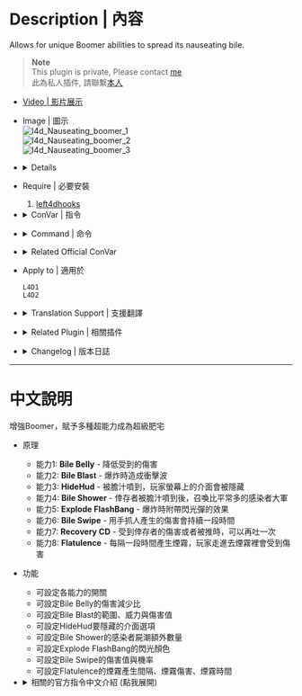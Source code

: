 # Description | 內容
Allows for unique Boomer abilities to spread its nauseating bile.

> __Note__ <br/>
This plugin is private, Please contact [me](https://github.com/fbef0102/Game-Private_Plugin#私人插件列表-private-plugins-list)<br/>
此為私人插件, 請聯繫[本人](https://github.com/fbef0102/Game-Private_Plugin#私人插件列表-private-plugins-list)

* [Video | 影片展示](https://youtu.be/QbbMb-oOlZ4)

* Image | 圖示
	<br/>![l4d_Nauseating_boomer_1](image/l4d_Nauseating_boomer_1.gif)
	<br/>![l4d_Nauseating_boomer_2](image/l4d_Nauseating_boomer_2.gif)
	<br/>![l4d_Nauseating_boomer_3](image/l4d_Nauseating_boomer_3.gif)

* <details><summary>Details</summary>

	* <b>Bile Belly ability</b> - It is hard to cause direct damage to the Boomer.
	* <b>Bile Blast ability</b> - When the Boomer dies, the pressure releases causing a shockwave to damage and send Survivors flying.
	* <b>HideHud ability</b> - When covered in bile, the Survivors entire view (HUD) is completely covered.
	* <b>Bile Shower ability</b> - When the Boomer vomits on survivor, it will summon a large mob of common infected.
	* <b>Explode FlashBang ability</b> - Flashbang effect when the boomer explodes.
	* <b>Bile Swipe ability</b> - The Boomer has a chance of inflicting burning bile wounds to survivors.
	* <b>Recovery CD ability</b> - Recovery Boomer vomit cd when get shoved or get hurt by survivor
	* <b>Flatulence ability</b> - The Boomer will on occasion expel a bile gas that causes damage to anyone standing inside the cloud.
</details>

* Require | 必要安裝
	1. [left4dhooks](https://forums.alliedmods.net/showthread.php?t=321696)

* <details><summary>ConVar | 指令</summary>

	* cfg/sourcemod/l4d_Nauseating_boomer.cfg
		```php
		// If 1, Enables Bile Belly ability: It is hard to cause direct damage to the Boomer.
		l4d_Nauseating_boomer_bilebelly_enable "1"

		// Percent of damage the Boomer avoids thanks to it's belly.
		l4d_Nauseating_boomer_bilebelly_amount "0.8"

		// If 1, Enables Bile Blast ability: When the Boomer dies, the pressure releases causing a shockwave to damage and send Survivors flying.
		l4d_Nauseating_boomer_bileblast_enable "1"

		// If 1, Bile Blast power ignores wall.
		l4d_Nauseating_boomer_bileblast_ignore_wall "0"

		// (L4D2) Slay power vertical multiplier
		l4d_Nauseating_boomer_bileblast_power_vertical_multiplier "1.5"

		// Amount of damage caused in the inner range of Bile Blast.
		l4d_Nauseating_boomer_bileblast_inner_damage "15.0"

		// Power behind the inner range of Bile Blast.
		l4d_Nauseating_boomer_bileblast_inner_power "200.0"

		// Range the inner blast radius will extend from Bile Blast.)
		l4d_Nauseating_boomer_bileblast_inner_range "200.0"

		// Amount of damage caused in the outer range of Bile Blast.
		l4d_Nauseating_boomer_bileblast_outer_damage "5.0"

		// Power behind the outer range of Bile Blast.
		l4d_Nauseating_boomer_bileblast_outer_power "100.0"

		// Range the outer blast radius will extend from Bile Blast.
		l4d_Nauseating_boomer_bileblast_outer_range "300.0"

		// If 1, Enables Bile Shower ability: When the Boomer vomits on survivor, it will summon a large mob of common infected.
		l4d_Nauseating_boomer_bileshower_enable "1"

		// Number of mobs to summon.
		l4d_Nauseating_boomer_bileshower_mob "1"

		// Time in seconds to summon extra mobs.
		l4d_Nauseating_boomer_bileshower_time "5"

		// Chance that the Boomer's claws will cause a burning bile wound. (100 = 100%)
		l4d_Nauseating_boomer_bileswipe_chance "100"

		// How much damage is inflicted by Bile Swipe each second.
		l4d_Nauseating_boomer_bileswipe_damage "1"

		// For how many seconds does the Bile Swipe last.
		l4d_Nauseating_boomer_bileswipe_duration "4"

		// If 1, Enables Bile Swipe ability: The Boomer has a chance of inflicting burning bile wounds to survivors.
		l4d_Nauseating_boomer_bileswipe_enable "1"

		// Boomer flashbang screen color, three values between 0-255 separated by spaces. RGB Color255 - Red Green Blue.
		l4d_Nauseating_boomer_flashbang_color "127 235 212"

		// If 1, Enables Explode FlashBang ability: Flashbang effect when the boomer explodes.
		l4d_Nauseating_boomer_flashbang_enable "1"

		// If 1, Enables Flatulence ability: The Boomer will on occasion expel a bile gas that causes damage to anyone standing inside the cloud.
		l4d_Nauseating_boomer_flatulence_enable "1"

		// Chance that survivors affected by the Flatulence cloud will be biled. (20 = 20%)
		l4d_Nauseating_boomer_flatulence_chance "10"

		// Amount of damage caused to Survivors standing in a Flatulence cloud.
		l4d_Nauseating_boomer_flatulence_damage "4"

		// Period of time the Flatulence cloud persists.
		l4d_Nauseating_boomer_flatulence_life "13.0"

		// Frequency that survivors standing in the Flatulence cloud will cause damage.
		l4d_Nauseating_boomer_flatulence_period "2.0"

		// If 1, Enable the Flatulence cloud Shake 
		l4d_Nauseating_boomer_flatulence_shake "1"

		// Area size of the Flatulence cloud.
		l4d_Nauseating_boomer_flatulence_size "100.0"

		// Time interval the Boomer expel a bile gas again.
		l4d_Nauseating_boomer_flatulence_time "25.0"

		// How long is the HUD hidden for after vomit
		l4d_Nauseating_boomer_hidehud_duration "15.0"

		// If 1, Enables HideHud ability: When covered in bile, the Survivors entire view (HUD) is completely covered.
		l4d_Nauseating_boomer_hidehud_enable "1"

		// HUD hidden flag. (1=weapon selection, 2=flashlight, 4=all, 8=health, 16=player dead, 32=needssuit, 64=misc, 128=chat, 256=crosshair, 512=vehicle crosshair, 1024=in vehicle, add numbers together)
		l4d_Nauseating_boomer_hidehud_flag "64"

		// If 1, Recovery Boomer vomit cd when get hurt by survivor
		l4d_Nauseating_boomer_recovery_hurt_enable "0"

		// If 1, Recovery Boomer vomit cd when get shoved by survivor
		l4d_Nauseating_boomer_recovery_shoved_enable "1"
		```
</details>

* <details><summary>Command | 命令</summary>

	None
</details>

* <details><summary>Related Official ConVar</summary>

	* write down the following cvars in cfg/server.cfg
		```php
		// Boomer Movement Speed (default: 175, maximum: 450)
		sm_cvar z_exploding_speed "175"

		// Boomer ability Movement (default: 3000)
		// set 0 to move while vomit (Only apply to player)
		sm_cvar z_vomit_fatigue "0"
		```
</details>

* Apply to | 適用於
	```
	L4D1
	L4D2
	```

* <details><summary>Translation Support | 支援翻譯</summary>

	```
	English
	繁體中文
	简体中文
	Spanish
	Portuguese
	```
</details>

* <details><summary>Related Plugin | 相關插件</summary>

	1. [Vomit Screen Fade by Marttt](https://forums.alliedmods.net/showthread.php?t=334143): Adds a blind fade effect while on vomit
		> 被膽汁噴到有致盲效果
	2. [l4d2_biletheworld](https://github.com/fbef0102/L4D2-Plugins/tree/master/l4d2_biletheworld3): Vomit Jars hit Survivors, Boomer Explosions slime Infected.
		> 膽汁瓶會噴到倖存者身上，Boomer爆炸的膽汁噴到特感、Tank、Witch、普通感染者
</details>

* <details><summary>Changelog | 版本日誌</summary>

	```php
	//Mortiegama @ 2014-2017
	//Marttt @ 2019
	//HarryPotter @ 2022-2023
	```
	* v1.1h (2023-2-14)
		* Rename some cvars
		* Correct melee damage when enable Bile Belly ability

	* v1.0h (2023-2-2)
		* Remake code, convert code to latest syntax
		* Fix warnings when compiling on SourceMod 1.11.
		* Optimize code and improve performance
		* Delete ability "Bile Feet", "Bile Pimple", "Bile Throw", "Explosive Diarrhea".
		* Add two abilitites
			* Vomit Recovery: Recovery Boomer vomit cd when get shoved or get hurt by survivor
			* Explode FlashBang: Flashbang effect when the boomer explodes.
		* Translation Support
		* Replace Gamedata with left4dhooks

	* v1.2a
		* [Marttt's fork](https://forums.alliedmods.net/showpost.php?p=2645757&postcount=51)

	* v1.2
		* [Original Plugin by Mortiegama](https://forums.alliedmods.net/showthread.php?t=234267)
</details>

- - - -
# 中文說明
增強Boomer，賦予多種超能力成為超級肥宅

* 原理
	* 能力1: <b>Bile Belly</b> - 降低受到的傷害
	* 能力2: <b>Bile Blast</b> - 爆炸時造成衝擊波
	* 能力3: <b>HideHud</b> - 被膽汁噴到，玩家螢幕上的介面會被隱藏
	* 能力4: <b>Bile Shower</b> - 倖存者被膽汁噴到後，召喚比平常多的感染者大軍
	* 能力5: <b>Explode FlashBang</b> - 爆炸時附帶閃光彈的效果
	* 能力6: <b>Bile Swipe</b> - 用手抓人產生的傷害會持續一段時間
	* 能力7: <b>Recovery CD</b> - 受到倖存者的傷害或者被推時，可以再吐一次
	* 能力8: <b>Flatulence</b> - 每隔一段時間產生煙霧，玩家走進去煙霧裡會受到傷害

* 功能
	* 可設定各能力的開關
	* 可設定Bile Belly的傷害減少比
	* 可設定Bile Blast的範圍、威力與傷害值
	* 可設定HideHud要隱藏的介面選項
	* 可設定Bile Shower的感染者屍潮額外數量
	* 可設定Explode FlashBang的閃光顏色
	* 可設定Bile Swipe的傷害值與機率
	* 可設定Flatulence的煙霧產生間隔、煙霧傷害、煙霧時間


* <details><summary>相關的官方指令中文介紹 (點我展開)</summary>

	* 以下指令寫入文件 cfg/server.cfg，可自行調整
		```php
		// Boomer 移動速度 (預設: 175, 最大: 450)
		sm_cvar z_exploding_speed "175"

		// Boomer可以一邊嘔吐一邊移動 (預設: 3000)
		// 設置0可以滿速移動 (AI不適用)
		sm_cvar z_vomit_fatigue "0"
		```
</details>